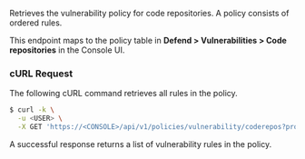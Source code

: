 Retrieves the vulnerability policy for code repositories.
A policy consists of ordered rules.

This endpoint maps to the policy table in **Defend > Vulnerabilities > Code repositories** in the Console UI.


### cURL Request

The following cURL command retrieves all rules in the policy.

```bash
$ curl -k \
  -u <USER> \
  -X GET 'https://<CONSOLE>/api/v1/policies/vulnerability/coderepos?project={PROJECT_NAME}'
```

A successful response returns a list of vulnerability rules in the policy.
